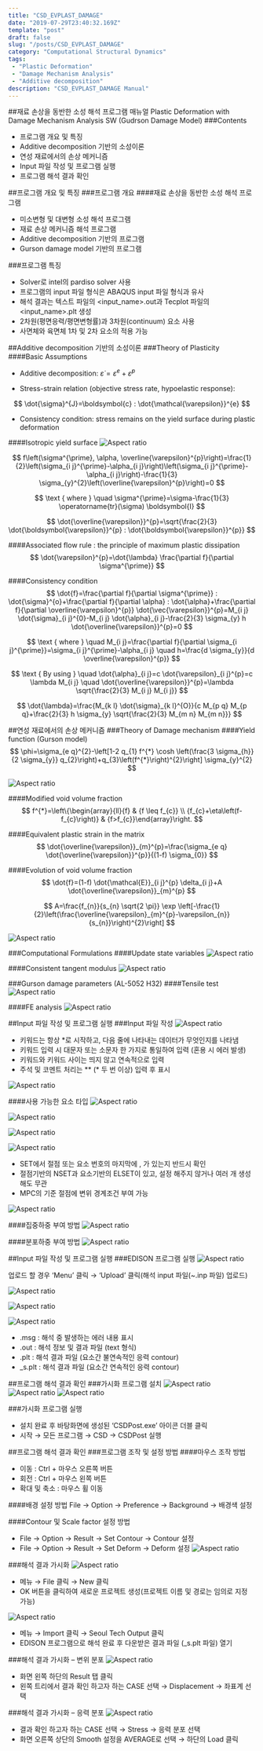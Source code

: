 ```yaml
---
title: "CSD_EVPLAST_DAMAGE"
date: "2019-07-29T23:40:32.169Z"
template: "post"
draft: false
slug: "/posts/CSD_EVPLAST_DAMAGE"
category: "Computational Structural Dynamics"
tags: 
 - "Plastic Deformation"
 - "Damage Mechanism Analysis"
 - "Additive decomposition"
description: "CSD_EVPLAST_DAMAGE Manual"
---
```

##재료 손상을 동반한 소성 해석 프로그램 매뉴얼 Plastic Deformation with Damage Mechanism Analysis SW (Gudrson Damage Model)
###Contents
- 프로그램 개요 및 특징
- Additive decomposition 기반의 소성이론 
- 연성 재료에서의 손상 메커니즘
- Input 파일 작성 및 프로그램 실행 
- 프로그램 해석 결과 확인

##프로그램 개요 및 특징
###프로그램 개요
####재료 손상을 동반한 소성 해석 프로그램
- 미소변형 및 대변형 소성 해석 프로그램
- 재료 손상 메커니즘 해석 프로그램
- Additive decomposition 기반의 프로그램 
- Gurson damage model 기반의 프로그램

###프로그램 특징
- Solver로 intel의 pardiso solver 사용
- 프로그램의 input 파일 형식은 ABAQUS input 파일 형식과 유사
- 해석 결과는 텍스트 파일의 <input_name>.out과 Tecplot 파일의 <input_name>.plt 생성 
- 2차원(평면응력/평면변형률)과 3차원(continuum) 요소 사용
- 사면체와 육면체 1차 및 2차 요소의 적용 가능

##Additive decomposition 기반의 소성이론
###Theory of Plasticity
####Basic Assumptions
- Additive decomposition: $\dot{\varepsilon}=\dot{\varepsilon}^{e}+\dot{\varepsilon}^{p}$

- Stress-strain relation (objective stress rate, hypoelastic response): 

$$
\dot{\sigma}^{J}=\boldsymbol{c} : \dot{\mathcal{\varepsilon}}^{e}
$$

- Consistency condition: stress remains on the yield surface during plastic deformation

####Isotropic yield surface
![Aspect ratio](/media/POST/00008/0.jpg)


$$
f\left(\sigma^{\prime}, \alpha, \overline{\varepsilon}^{p}\right)=\frac{1}{2}\left(\sigma_{i j}^{\prime}-\alpha_{i j}\right)\left(\sigma_{i j}^{\prime}-\alpha_{i j}\right)-\frac{1}{3} \sigma_{y}^{2}\left(\overline{\varepsilon}^{p}\right)=0
$$

$$
\text { where } \quad \sigma^{\prime}=\sigma-\frac{1}{3} \operatorname{tr}(\sigma) \boldsymbol{I}
$$

$$
\dot{\overline{\varepsilon}}^{p}=\sqrt{\frac{2}{3} \dot{\boldsymbol{\varepsilon}}^{p} : \dot{\boldsymbol{\varepsilon}}^{p}}
$$

####Associated flow rule
: the principle of maximum plastic dissipation
$$
\dot{\varepsilon}^{p}=\dot{\lambda} \frac{\partial f}{\partial \sigma^{\prime}}
$$

####Consistency condition
$$
\dot{f}=\frac{\partial f}{\partial \sigma^{\prime}} : \dot{\sigma}^{o}+\frac{\partial f}{\partial \alpha} : \dot{\alpha}+\frac{\partial f}{\partial \overline{\varepsilon}^{p}} \dot{\vec{\varepsilon}}^{p}=M_{i j} \dot{\sigma}_{i j}^{0}-M_{i j} \dot{\alpha}_{i j}-\frac{2}{3} \sigma_{y} h \dot{\overline{\varepsilon}}^{p}=0
$$

$$
\text { where } \quad M_{i j}=\frac{\partial f}{\partial \sigma_{i j}^{\prime}}=\sigma_{i j}^{\prime}-\alpha_{i j} \quad h=\frac{d \sigma_{y}}{d \overline{\varepsilon}^{p}}
$$

$$
\text { By using } \quad \dot{\alpha}_{i j}=c \dot{\varepsilon}_{i j}^{p}=c \lambda M_{i j} \quad \dot{\overline{\varepsilon}}^{p}=\lambda \sqrt{\frac{2}{3} M_{i j} M_{i j}}
$$

$$
\dot{\lambda}=\frac{M_{k l} \dot{\sigma}_{k l}^{O}}{c M_{p q} M_{p q}+\frac{2}{3} h \sigma_{y} \sqrt{\frac{2}{3} M_{m n} M_{m n}}}
$$

##연성 재료에서의 손상 메커니즘
###Theory of Damage mechanism 
####Yield function (Gurson model)
$$
\phi=\sigma_{e q}^{2}-\left[1-2 q_{1} f^{*} \cosh \left(\frac{3 \sigma_{h}}{2 \sigma_{y}} q_{2}\right)+q_{3}\left(f^{*}\right)^{2}\right] \sigma_{y}^{2}
$$

![Aspect ratio](/media/POST/00008/1.jpg)

####Modified void volume fraction
$$
f^{*}=\left\{\begin{array}{ll}{f} & {f \leq f_{c}} \\ {f_{c}+\eta\left(f-f_{c}\right)} & {f>f_{c}}\end{array}\right.
$$

####Equivalent plastic strain in the matrix
$$
\dot{\overline{\varepsilon}}_{m}^{p}=\frac{\sigma_{e q} \dot{\overline{\varepsilon}}^{p}}{(1-f) \sigma_{0}}
$$

####Evolution of void volume fraction
$$
\dot{f}=(1-f) \dot{\mathcal{E}}_{i j}^{p} \delta_{i j}+A \dot{\overline{\varepsilon}}_{m}^{p}
$$

$$
A=\frac{f_{n}}{s_{n} \sqrt{2 \pi}} \exp \left[-\frac{1}{2}\left(\frac{\overline{\varepsilon}_{m}^{p}-\varepsilon_{n}}{s_{n}}\right)^{2}\right]
$$

![Aspect ratio](/media/POST/00008/2.jpg)

###Computational Formulations
####Update state variables
![Aspect ratio](/media/POST/00008/3.jpg)

####Consistent tangent modulus
![Aspect ratio](/media/POST/00008/4.jpg)

###Gurson damage parameters (AL-5052 H32) 
####Tensile test
![Aspect ratio](/media/POST/00008/5.jpg)

####FE analysis
![Aspect ratio](/media/POST/00008/6.jpg)

##Input 파일 작성 및 프로그램 실행
###Input 파일 작성
![Aspect ratio](/media/POST/00008/7.jpg)

- 키워드는 항상 *로 시작하고, 다음 줄에 나타내는 데이터가 무엇인지를 나타냄
- 키워드 입력 시 대문자 또는 소문자 한 가지로 통일하여 입력 (혼용 시 에러 발생) 
- 키워드와 키워드 사이는 띄지 않고 연속적으로 입력
- 주석 및 코멘트 처리는 ** (* 두 번 이상) 입력 후 표시

![Aspect ratio](/media/POST/00008/8.jpg)
   
####사용 가능한 요소 타입
![Aspect ratio](/media/POST/00008/9.jpg)

![Aspect ratio](/media/POST/00008/10.jpg)

![Aspect ratio](/media/POST/00008/11.jpg)

![Aspect ratio](/media/POST/00008/12.jpg)
- SET에서 절점 또는 요소 번호의 마지막에 , 가 있는지 반드시 확인
- 절점기반의 NSET과 요소기반의 ELSET이 있고, 설정 해주지 않거나 여러 개 생성해도 무관 
- MPC의 기준 절점에 변위 경계조건 부여 가능

![Aspect ratio](/media/POST/00008/13.jpg)

####집중하중 부여 방법
![Aspect ratio](/media/POST/00008/14.jpg)

####분포하중 부여 방법
![Aspect ratio](/media/POST/00008/15.jpg)

##Input 파일 작성 및 프로그램 실행
###EDISON 프로그램 실행
![Aspect ratio](/media/POST/00008/16.jpg)

업로드 할 경우 ‘Menu’ 클릭 → ‘Upload’ 클릭(해석 input 파일(~.inp 파일) 업로드)
  

![Aspect ratio](/media/POST/00008/17.jpg)

![Aspect ratio](/media/POST/00008/18.jpg)

![Aspect ratio](/media/POST/00008/19.jpg)
- .msg : 해석 중 발생하는 에러 내용 표시
- .out : 해석 정보 및 결과 파일 (text 형식)
- .plt : 해석 결과 파일 (요소간 불연속적인 응력 contour) 
- _s.plt : 해석 결과 파일 (요소간 연속적인 응력 contour)

##프로그램 해석 결과 확인
###가시화 프로그램 설치
![Aspect ratio](/media/POST/00008/20.jpg)
![Aspect ratio](/media/POST/00008/21.jpg)
![Aspect ratio](/media/POST/00008/22.jpg)

###가시화 프로그램 실행
- 설치 완료 후 바탕화면에 생성된 ‘CSDPost.exe’ 아이콘 더블 클릭 
- 시작 → 모든 프로그램 → CSD → CSDPost 실행

   
##프로그램 해석 결과 확인
###프로그램 조작 및 설정 방법 
####마우스 조작 방법
- 이동 : Ctrl + 마우스 오른쪽 버튼 
- 회전 : Ctrl + 마우스 왼쪽 버튼
- 확대 및 축소 : 마우스 휠 이동

####배경 설정 방법
File → Option → Preference → Background → 배경색 설정

####Contour 및 Scale factor 설정 방법
- File → Option → Result → Set Contour → Contour 설정 
- File → Option → Result → Set Deform → Deform 설정
![Aspect ratio](/media/POST/00008/23.jpg)

    
###해석 결과 가시화
![Aspect ratio](/media/POST/00008/24.jpg)

- 메뉴 → File 클릭 → New 클릭
- OK 버튼을 클릭하여 새로운 프로젝트 생성(프로젝트 이름 및 경로는 임의로 지정 가능)
    
![Aspect ratio](/media/POST/00008/25.jpg)
   
- 메뉴 → Import 클릭 → Seoul Tech Output 클릭
- EDISON 프로그램으로 해석 완료 후 다운받은 결과 파일 (_s.plt 파일) 열기

   
###해석 결과 가시화 – 변위 분포
![Aspect ratio](/media/POST/00008/26.jpg)

- 화면 왼쪽 하단의 Result 탭 클릭
- 왼쪽 트리에서 결과 확인 하고자 하는 CASE 선택 → Displacement → 좌표계 선택

###해석 결과 가시화 – 응력 분포
![Aspect ratio](/media/POST/00008/27.jpg)

- 결과 확인 하고자 하는 CASE 선택 → Stress → 응력 분포 선택
- 화면 오른쪽 상단의 Smooth 설정을 AVERAGE로 선택 → 하단의 Load 클릭

   